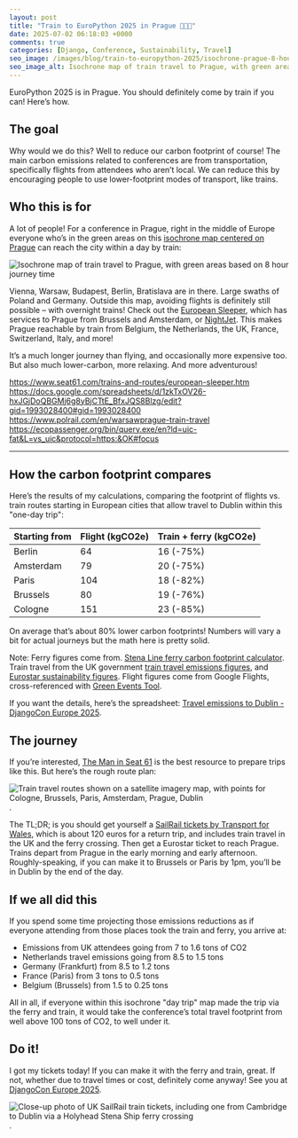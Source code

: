 ```yaml
---
layout: post
title: "Train to EuroPython 2025 in Prague 🚆🇨🇿"
date: 2025-07-02 06:18:03 +0000
comments: true
categories: [Django, Conference, Sustainability, Travel]
seo_image: /images/blog/train-to-europython-2025/isochrone-prague-8-hours-80.jpg
seo_image_alt: Isochrone map of train travel to Prague, with green areas based on 8 hour journey time
---
```


EuroPython 2025 is in Prague. You should definitely come by train if you can! Here’s how.

<!-- more -->

## The goal

Why would we do this? Well to reduce our carbon footprint of course! The main carbon emissions related to conferences are from transportation, specifically flights from attendees who aren’t local. We can reduce this by encouraging people to use lower-footprint modes of transport, like trains.

## Who this is for

A lot of people! For a conference in Prague, right in the middle of Europe everyone who’s in the green areas on this [isochrone map centered on Prague](https://www.chronotrains.com/en/station/3067696-Prague?maxTime=8) can reach the city within a day by train:

![Isochrone map of train travel to Prague, with green areas based on 8 hour journey time](/images/blog/train-to-europython-2025/isochrone-prague-8-hours-80.jpg)

Vienna, Warsaw, Budapest, Berlin, Bratislava are in there. Large swaths of Poland and Germany. Outside this map, avoiding flights is definitely still possible – with overnight trains! Check out the [European Sleeper](https://www.europeansleeper.eu/), which has services to Prague from Brussels and Amsterdam, or [NightJet](https://www.nightjet.com/). This makes Prague reachable by train from Belgium, the Netherlands, the UK, France, Switzerland, Italy, and more!

It’s a much longer journey than flying, and occasionally more expensive too. But also much lower-carbon, more relaxing. And more adventurous!


https://www.seat61.com/trains-and-routes/european-sleeper.htm
https://docs.google.com/spreadsheets/d/1zkTxOV26-hxJGjDoQBGMj6g8yBjCTtE_BfxJQS8Blzg/edit?gid=1993028400#gid=1993028400
https://www.polrail.com/en/warsawprague-train-travel
https://ecopassenger.org/bin/query.exe/en?ld=uic-fat&L=vs_uic&protocol=https:&OK#focus

---

## How the carbon footprint compares

Here’s the results of my calculations, comparing the footprint of flights vs. train routes starting in European cities that allow travel to Dublin within this "one-day trip":

| Starting from | Flight (kgCO2e) | Train + ferry (kgCO2e) |
| ------------- | --------------- | ---------------------- |
| Berlin        | 64              | 16 (-75%)              |
| Amsterdam     | 79              | 20 (-75%)              |
| Paris         | 104             | 18 (-82%)              |
| Brussels      | 80              | 19 (-76%)              |
| Cologne       | 151             | 23 (-85%)              |

On average that’s about 80% lower carbon footprints! Numbers will vary a bit for actual journeys but the math here is pretty solid.

Note: Ferry figures come from. [Stena Line ferry carbon footprint calculator](https://stenaline.com/sustainability/carbon-footprint-calculator/). Train travel from the UK government [train travel emissions figures](https://www.gov.uk/government/publications/environmental-reporting-guidelines-including-mandatory-greenhouse-gas-emissions-reporting-guidance), and [Eurostar sustainability figures](https://www.eurostar.com/uk-en/sustainability). Flight figures come from Google Flights, cross-referenced with [Green Events Tool](https://greeneventstool.com/).

If you want the details, here’s the spreadsheet: [Travel emissions to Dublin - DjangoCon Europe 2025](https://docs.google.com/spreadsheets/d/1Dz2oXE9F5shdXhUHLtXB71ongxhHrLuymRjmwc4zptM/edit?usp=sharing).

## The journey

If you’re interested, [The Man in Seat 61](https://www.seat61.com/train-and-ferry-to-dublin.htm) is the best resource to prepare trips like this. But here’s the rough route plan:

![Train travel routes shown on a satellite imagery map, with points for Cologne, Brussels, Paris, Amsterdam, Prague, Dublin](/images/blog/train-to-djangocon-europe-2025-in-dublin/eurostar-to-dublin.jpg).

The TL;DR; is you should get yourself a [SailRail tickets by Transport for Wales](https://tfw.wales/ways-to-travel/rail/ticket-types/sailrail), which is about 120 euros for a return trip, and includes train travel in the UK and the ferry crossing. Then get a Eurostar ticket to reach Prague. Trains depart from Prague in the early morning and early afternoon. Roughly-speaking, if you can make it to Brussels or Paris by 1pm, you’ll be in Dublin by the end of the day.

## If we all did this

If you spend some time projecting those emissions reductions as if everyone attending from those places took the train and ferry, you arrive at:

- Emissions from UK attendees going from 7 to 1.6 tons of CO2
- Netherlands travel emissions going from 8.5 to 1.5 tons
- Germany (Frankfurt) from 8.5 to 1.2 tons
- France (Paris) from 3 tons to 0.5 tons
- Belgium (Brussels) from 1.5 to 0.25 tons

All in all, if everyone within this isochrone "day trip" map made the trip via the ferry and train, it would take the conference’s total travel footprint from well above 100 tons of CO2, to well under it.

## Do it!

I got my tickets today! If you can make it with the ferry and train, great. If not, whether due to travel times or cost, definitely come anyway! See you at [DjangoCon Europe 2025](https://2025.djangocon.eu/).

![Close-up photo of UK SailRail train tickets, including one from Cambridge to Dublin via a Holyhead Stena Ship ferry crossing](/images/blog/train-to-djangocon-europe-2025-in-dublin/train-tickets-to-djangocon.jpg).
